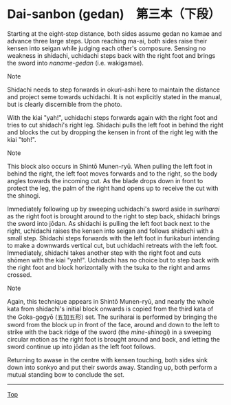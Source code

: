 # Dai-sanbon (gedan)　第三本（下段）

Starting at the eight-step distance, both sides assume gedan no kamae and advance three large steps. Upon reaching ma-ai, both sides raise their kensen into seigan while judging each other's composure. Sensing no weakness in shidachi, uchidachi steps back with the right foot and brings the sword into *naname-gedan* (i.e. wakigamae).

> [!NOTE]
> Shidachi needs to step forwards in okuri-ashi here to maintain the distance and project seme towards uchidachi. It is not explicitly stated in the manual, but is clearly discernible from the photo.

With the kiai "yah!", uchidachi steps forwards again with the right foot and tries to cut shidachi's right leg. Shidachi pulls the left foot in behind the right and blocks the cut by dropping the kensen in front of the right leg with the kiai "toh!".

> [!NOTE]
> This block also occurs in Shintō Munen-ryū. When pulling the left foot in behind the right, the left foot moves forwards and to the right, so the body angles towards the incoming cut. As the blade drops down in front to protect the leg, the palm of the right hand opens up to receive the cut with the shinogi.

Immediately following up by sweeping uchidachi's sword aside in *suriharai* as the right foot is brought around to the right to step back, shidachi brings the sword into jōdan. As shidachi is pulling the left foot back next to the right, uchidachi raises the kensen into seigan and follows shidachi with a small step. Shidachi steps forwards with the left foot in furikaburi intending to make a downwards vertical cut, but uchidachi retreats with the left foot. Immediately, shidachi takes another step with the right foot and cuts shōmen with the kiai "yah!". Uchidachi has no choice but to step back with the right foot and block horizontally with the tsuka to the right and arms crossed.

> [!NOTE]
> Again, this technique appears in Shintō Munen-ryū, and nearly the whole kata from shidachi's initial block onwards is copied from the third kata of the Goka-gogyō (五加五形) set. The suriharai is performed by bringing the sword from the block up in front of the face, around and down to the left to strike with the back ridge of the sword (the *mine-shinogi*) in a sweeping circular motion as the right foot is brought around and back, and letting the sword continue up into jōdan as the left foot follows.

Returning to awase in the centre with kensen touching, both sides sink down into sonkyo and put their swords away. Standing up, both perform a mutual standing bow to conclude the set.

----

[Top](README.md)
